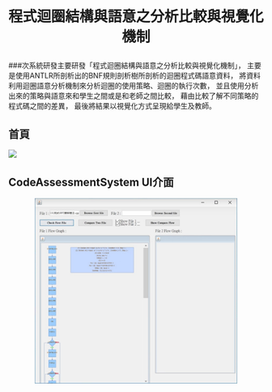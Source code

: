 # <p align="center">程式迴圈結構與語意之分析比較與視覺化機制</p>

###次系統研發主要研發「程式迴圈結構與語意之分析比較與視覺化機制」，
主要是使用ANTLR所剖析出的BNF規則剖析樹所剖析的迴圈程式碼語意資料，
將資料利用迴圈語意分析機制來分析迴圈的使用策略、迴圈的執行次數，
並且使用分析出來的策略與語意來和學生之間或是和老師之間比較，
藉由比較了解不同策略的程式碼之間的差異，
最後將結果以視覺化方式呈現給學生及教師。

## 首頁
![](img/index.jpg)

## CodeAssessmentSystem UI介面
<p align="center">
<img src ="img/ui.jpg" width = 400>
</p>
